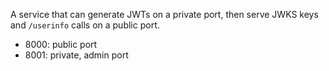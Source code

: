 A service that can generate JWTs on a private port, then serve JWKS keys and `/userinfo` calls on a public port.

- 8000: public port
- 8001: private, admin port